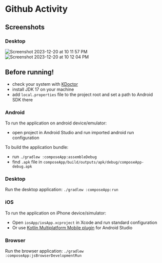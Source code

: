 # Github Activity


## Screenshots

### Desktop
![Screenshot 2023-12-20 at 10 11 57 PM](https://github.com/MahmoudMabrok/GithubActivity/assets/13488900/01a8a40f-bc4e-4e49-b7ed-a0db144d650c)
![Screenshot 2023-12-20 at 10 12 04 PM](https://github.com/MahmoudMabrok/GithubActivity/assets/13488900/20520de3-e7a0-4418-bd6b-9fb65b75de5d)



## Before running!
 - check your system with [KDoctor](https://github.com/Kotlin/kdoctor)
 - install JDK 17 on your machine
 - add `local.properties` file to the project root and set a path to Android SDK there

### Android
To run the application on android device/emulator:  
 - open project in Android Studio and run imported android run configuration

To build the application bundle:
 - run `./gradlew :composeApp:assembleDebug`
 - find `.apk` file in `composeApp/build/outputs/apk/debug/composeApp-debug.apk`

### Desktop
Run the desktop application: `./gradlew :composeApp:run`

### iOS
To run the application on iPhone device/simulator:
 - Open `iosApp/iosApp.xcproject` in Xcode and run standard configuration
 - Or use [Kotlin Multiplatform Mobile plugin](https://plugins.jetbrains.com/plugin/14936-kotlin-multiplatform-mobile) for Android Studio

### Browser
Run the browser application: `./gradlew :composeApp:jsBrowserDevelopmentRun`

